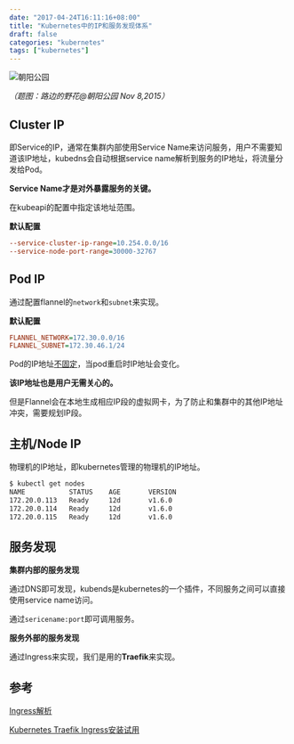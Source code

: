```yaml
---
date: "2017-04-24T16:11:16+08:00"
title: "Kubernetes中的IP和服务发现体系"
draft: false
categories: "kubernetes"
tags: ["kubernetes"]
---
```


![朝阳公园](https://res.cloudinary.com/jimmysong/image/upload/images/20151108011.jpg)

*（题图：路边的野花@朝阳公园 Nov 8,2015）*

## Cluster IP

即Service的IP，通常在集群内部使用Service Name来访问服务，用户不需要知道该IP地址，kubedns会自动根据service name解析到服务的IP地址，将流量分发给Pod。

**Service Name才是对外暴露服务的关键。**

在kubeapi的配置中指定该地址范围。

**默认配置**

```ini
--service-cluster-ip-range=10.254.0.0/16
--service-node-port-range=30000-32767
```

## Pod IP

通过配置flannel的`network`和`subnet`来实现。

**默认配置**

```ini
FLANNEL_NETWORK=172.30.0.0/16
FLANNEL_SUBNET=172.30.46.1/24
```

Pod的IP地址<u>不固定</u>，当pod重启时IP地址会变化。

**该IP地址也是用户无需关心的。**

但是Flannel会在本地生成相应IP段的虚拟网卡，为了防止和集群中的其他IP地址冲突，需要规划IP段。

## 主机/Node IP

物理机的IP地址，即kubernetes管理的物理机的IP地址。

```bash
$ kubectl get nodes
NAME           STATUS    AGE       VERSION
172.20.0.113   Ready     12d       v1.6.0
172.20.0.114   Ready     12d       v1.6.0
172.20.0.115   Ready     12d       v1.6.0
```

## 服务发现

**集群内部的服务发现**

通过DNS即可发现，kubends是kubernetes的一个插件，不同服务之间可以直接使用service name访问。

通过`sericename:port`即可调用服务。

**服务外部的服务发现**

通过Ingress来实现，我们是用的**Traefik**来实现。

## 参考

[Ingress解析](https://jimmysong.io/blogs/kubernetes-ingress-resource/)

[Kubernetes Traefik Ingress安装试用](https://jimmysong.io/blogs/traefik-ingress-installation/)


